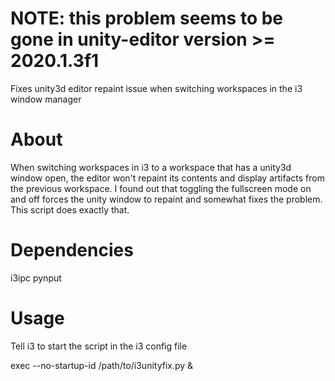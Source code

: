 # NOTE: this problem seems to be gone in unity-editor version >= 2020.1.3f1

Fixes unity3d editor repaint issue when switching workspaces in the i3 window manager

# About

When switching workspaces in i3 to a workspace that has a unity3d window open, the editor won't repaint its contents and display artifacts from the previous workspace.
I found out that toggling the fullscreen mode on and off forces the unity window to repaint and somewhat fixes the problem.
This script does exactly that.

# Dependencies

i3ipc
pynput

# Usage

Tell i3 to start the script in the i3 config file

exec --no-startup-id /path/to/i3unityfix.py &

